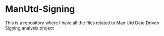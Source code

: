 # ManUtd-Signing
This is a repository where I have all the files related to Man Utd Data Driven Signing analysis project
